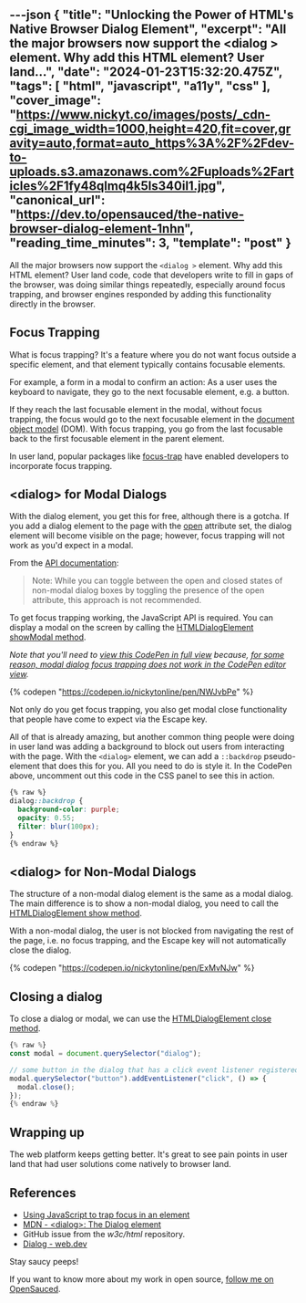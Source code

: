 ---json
{
  "title": "Unlocking the Power of HTML's Native Browser Dialog Element",
  "excerpt": "All the major browsers now support the &lt;dialog &gt; element. Why add this HTML element? User land...",
  "date": "2024-01-23T15:32:20.475Z",
  "tags": [
    "html",
    "javascript",
    "a11y",
    "css"
  ],
  "cover_image": "https://www.nickyt.co/images/posts/_cdn-cgi_image_width=1000,height=420,fit=cover,gravity=auto,format=auto_https%3A%2F%2Fdev-to-uploads.s3.amazonaws.com%2Fuploads%2Farticles%2F1fy48qlmq4k5ls340il1.jpg",
  "canonical_url": "https://dev.to/opensauced/the-native-browser-dialog-element-1nhn",
  "reading_time_minutes": 3,
  "template": "post"
}
---

All the major browsers now support the `<dialog >` element. Why add this HTML element? User land code, code that developers write to fill in gaps of the browser, was doing similar things repeatedly, especially around focus trapping, and browser engines responded by adding this functionality directly in the browser.

## Focus Trapping

What is focus trapping? It's a feature where you do not want focus outside a specific element, and that element typically contains focusable elements.

For example, a form in a modal to confirm an action: As a user uses the keyboard to navigate, they go to the next focusable element, e.g. a button.

If they reach the last focusable element in the modal, without focus trapping, the focus would go to the next focusable element in the [document object model](https://developer.mozilla.org/en-US/docs/Web/API/Document_Object_Model) (DOM). With focus trapping, you go from the last focusable back to the first focusable element in the parent element.

In user land, popular packages like [focus-trap](https://www.npmjs.com/package/focus-trap) have enabled developers to incorporate focus trapping.

## &lt;dialog&gt; for Modal Dialogs

With the dialog element, you get this for free, although there is a gotcha. If you add a dialog element to the page with the [open](https://developer.mozilla.org/en-US/docs/Web/HTML/Element/dialog#open) attribute set, the dialog element will become visible on the page; however, focus trapping will not work as you'd expect in a modal.

From the [API documentation](https://developer.mozilla.org/en-US/docs/Web/HTML/Element/dialog#open):

> Note: While you can toggle between the open and closed states of non-modal dialog boxes by toggling the presence of the open attribute, this approach is not recommended.

To get focus trapping working, the JavaScript API is required. You can display a modal on the screen by calling the [HTMLDialogElement showModal method](https://developer.mozilla.org/en-US/docs/Web/API/HTMLDialogElement/showModal).

_Note that you'll need to [view this CodePen in full view](https://codepen.io/nickytonline/full/NWJvbPe) because, [for some reason, modal dialog focus trapping does not work in the CodePen editor view](https://x.com/nickytonline/status/1749655288221782110)._

{% codepen "https://codepen.io/nickytonline/pen/NWJvbPe" %}

Not only do you get focus trapping, you also get modal close functionality that people have come to expect via the Escape key.

All of that is already amazing, but another common thing people were doing in user land was adding a background to block out users from interacting with the page. With the `<dialog>` element, we can add a `::backdrop` pseudo-element that does this for you. All you need to do is style it. In the CodePen above, uncomment out this code in the CSS panel to see this in action.

```css
{% raw %}
dialog::backdrop {
  background-color: purple;
  opacity: 0.55;
  filter: blur(100px);
}
{% endraw %}
```

## &lt;dialog&gt; for Non-Modal Dialogs

The structure of a non-modal dialog element is the same as a modal dialog. The main difference is to show a non-modal dialog, you need to call the [HTMLDialogElement show method](https://developer.mozilla.org/en-US/docs/Web/API/HTMLDialogElement/show).

With a non-modal dialog, the user is not blocked from navigating the rest of the page, i.e. no focus trapping, and the Escape key will not automatically close the dialog.

{% codepen "https://codepen.io/nickytonline/pen/ExMvNJw" %}

## Closing a dialog

To close a dialog or modal, we can use the [HTMLDialogElement  close method](https://developer.mozilla.org/en-US/docs/Web/API/HTMLDialogElement/close).

```typescript
{% raw %}
const modal = document.querySelector("dialog");

// some button in the dialog that has a click event listener registered
modal.querySelector("button").addEventListener("click", () => {
  modal.close();
});
{% endraw %}
```

## Wrapping up

The web platform keeps getting better. It's great to see pain points in user land that had user solutions come natively to browser land.

## References

- [Using JavaScript to trap focus in an element](https://hidde.blog/using-javascript-to-trap-focus-in-an-element/)
- [MDN - &lt;dialog&gt;: The Dialog element](https://developer.mozilla.org/en-US/docs/Web/HTML/Element/dialog)
- GitHub issue [<dialog> element should trap focus](https://github.com/w3c/html/issues/1514) from the _w3c/html_ repository.
- [Dialog - web.dev](https://web.dev/learn/html/dialog)

Stay saucy peeps!

If you want to know more about my work in open source, [follow me on OpenSauced](https://app.opensauced.pizza/user/nickytonline).
